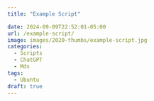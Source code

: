 ```yaml
---
title: "Example Script"

date: 2024-09-09T22:52:01-05:00
url: /example-script/
image: images/2020-thumbs/example-script.jpg
categories:
  - Scripts
  - ChatGPT
  - Mds
tags:
  - Ubuntu
draft: true
---
```

<!--more-->
